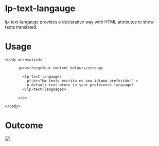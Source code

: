 lp-text-langauge
================

  lp-text-langauge provides a declarative way with HTML attributes to show texts
  translated.

Usage
=====

```
<body unresolved>

      <p><strong>Your content below:</strong>

        <lp-text-languages
          pt-br="Um texto escrito no seu idioma preferido!" >
          A default text wrote in your preference language!
        </lp-text-languages>

      </p>

</body>
```

Outcome
========

![](https://github.com/horacioibrahim/lp-text-languages/blob/master/assets/browsers.png)

